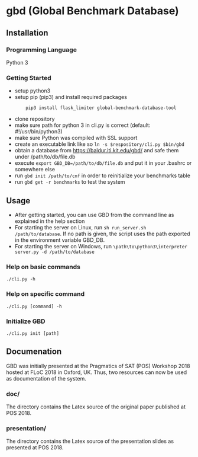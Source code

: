 # gbd (Global Benchmark Database)

## Installation
### Programming Language
Python 3

### Getting Started
- setup python3
- setup pip (pip3) and install required packages
    ```console
	    pip3 install flask_limiter global-benchmark-database-tool
	```
- clone repository
- make sure path for python 3 in cli.py is correct
  (default: #!/usr/bin/python3)
- make sure Python was compiled with SSL support
- create an executable link like so ```ln -s $respository/cli.py $bin/gbd```
- obtain a database from https://baldur.iti.kit.edu/gbd/ and safe them under /path/to/db/file.db
- execute ```export GBD_DB=/path/to/db/file.db``` and put it in your .bashrc or somewhere else
- run ```gbd init /path/to/cnf``` in order to reinitialize your benchmarks table
- run ```gbd get -r benchmarks``` to test the system

## Usage
- After getting started, you can use GBD from the command line as explained in the help section
- For starting the server on Linux, run ```sh run_server.sh /path/to/database```. If no path is given, the script uses
the path exported in the environment variable GBD_DB.
- For starting the server on Windows, run ```\path\to\python3\interpreter server.py -d /path/to/database```

### Help on basic commands
	./cli.py -h

### Help on specific command
	./cli.py [command] -h

### Initialize GBD
	./cli.py init [path]

## Documenation
GBD was initially presented at the Pragmatics of SAT (POS) Workshop 2018 hosted at FLoC 2018 in Oxford, UK. Thus, two resources can now be used as documentation of the system. 

### doc/
The directory contains the Latex source of the original paper published at POS 2018.

### presentation/ 
The directory contains the Latex source of the presentation slides as presented at POS 2018.
